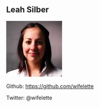 ##  Leah Silber

![picture of Leah Silber](images/core/lsilber.jpg)

Github: https://github.com/wifelette

Twitter: @wifelette
